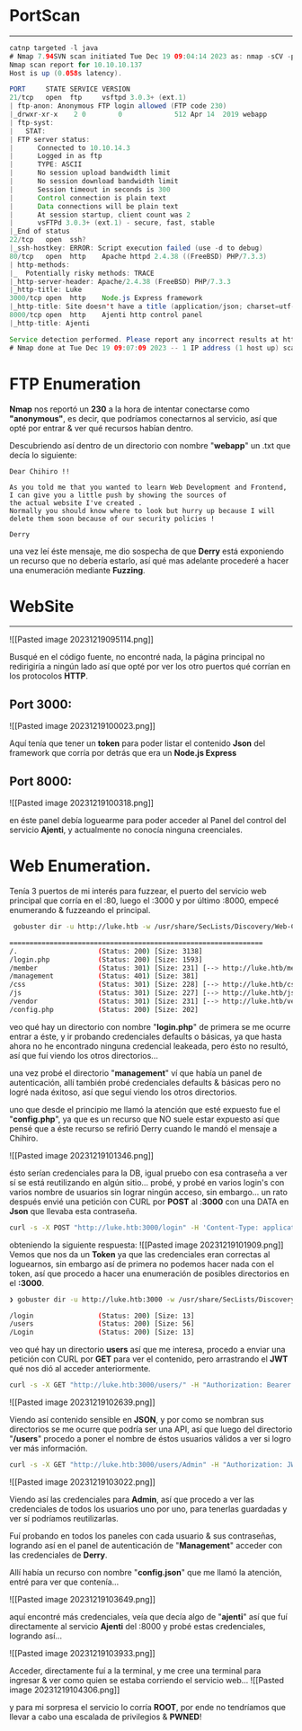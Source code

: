

# PortScan
___

```java
catnp targeted -l java
# Nmap 7.94SVN scan initiated Tue Dec 19 09:04:14 2023 as: nmap -sCV -p21,22,80,3000,8000 -oN targeted 10.10.10.137
Nmap scan report for 10.10.10.137
Host is up (0.058s latency).

PORT     STATE SERVICE VERSION
21/tcp   open  ftp     vsftpd 3.0.3+ (ext.1)
| ftp-anon: Anonymous FTP login allowed (FTP code 230)
|_drwxr-xr-x    2 0        0             512 Apr 14  2019 webapp
| ftp-syst: 
|   STAT: 
| FTP server status:
|      Connected to 10.10.14.3
|      Logged in as ftp
|      TYPE: ASCII
|      No session upload bandwidth limit
|      No session download bandwidth limit
|      Session timeout in seconds is 300
|      Control connection is plain text
|      Data connections will be plain text
|      At session startup, client count was 2
|      vsFTPd 3.0.3+ (ext.1) - secure, fast, stable
|_End of status
22/tcp   open  ssh?
|_ssh-hostkey: ERROR: Script execution failed (use -d to debug)
80/tcp   open  http    Apache httpd 2.4.38 ((FreeBSD) PHP/7.3.3)
| http-methods: 
|_  Potentially risky methods: TRACE
|_http-server-header: Apache/2.4.38 (FreeBSD) PHP/7.3.3
|_http-title: Luke
3000/tcp open  http    Node.js Express framework
|_http-title: Site doesn't have a title (application/json; charset=utf-8).
8000/tcp open  http    Ajenti http control panel
|_http-title: Ajenti

Service detection performed. Please report any incorrect results at https://nmap.org/submit/ .
# Nmap done at Tue Dec 19 09:07:09 2023 -- 1 IP address (1 host up) scanned in 175.67 seconds
```


# FTP Enumeration

**Nmap** nos reportó un **230** a la hora de intentar conectarse como **"anonymous"**, es decir, que podríamos conectarnos al servicio, así que opté por entrar & ver qué recursos habían dentro.

Descubriendo así dentro de un directorio con nombre "**webapp**" un .txt que decía lo siguiente:
```
Dear Chihiro !!

As you told me that you wanted to learn Web Development and Frontend, I can give you a little push by showing the sources of 
the actual website I've created .
Normally you should know where to look but hurry up because I will delete them soon because of our security policies ! 

Derry  
```

una vez leí éste mensaje, me dio sospecha de que **Derry** está exponiendo un recurso que no debería estarlo, así qué mas adelante procederé a hacer una enumeración mediante **Fuzzing**.

# WebSite
___
![[Pasted image 20231219095114.png]]

Busqué en el código fuente, no encontré nada, la página principal no redirigiría a ningún lado así que opté por ver los otro puertos qué corrían en los protocolos **HTTP**.



## Port 3000:
![[Pasted image 20231219100023.png]]

Aquí tenía que tener un **token** para poder listar el contenido **Json** del framework que corría por detrás que era un **Node.js Express**


## Port 8000:
![[Pasted image 20231219100318.png]]

en éste panel debía loguearme para poder acceder al Panel del control del servicio **Ajenti**, y actualmente no conocía ninguna creenciales.

# Web Enumeration.

Tenía 3 puertos de mi interés para fuzzear, el puerto del servicio web principal que corría en el :80, luego el :3000 y por último :8000, empecé enumerando & fuzzeando el principal.

```bash
 gobuster dir -u http://luke.htb -w /usr/share/SecLists/Discovery/Web-Content/directory-list-2.3-medium.txt -t 20 -x php, js, bak, php.bak

===============================================================
/.                    (Status: 200) [Size: 3138]
/login.php            (Status: 200) [Size: 1593]
/member               (Status: 301) [Size: 231] [--> http://luke.htb/member/]
/management           (Status: 401) [Size: 381]
/css                  (Status: 301) [Size: 228] [--> http://luke.htb/css/]
/js                   (Status: 301) [Size: 227] [--> http://luke.htb/js/]
/vendor               (Status: 301) [Size: 231] [--> http://luke.htb/vendor/]
/config.php           (Status: 200) [Size: 202]
```

veo qué hay un directorio con nombre "**login.php**" de primera se me ocurre entrar a éste, y ir probando credenciales defaults o básicas, ya que hasta ahora no he encontrado ninguna credencial leakeada, pero ésto no resultó, así que fuí viendo los otros directorios...

una vez probé el directorio "**management**" ví que había un panel de autenticación, allí también probé credenciales defaults & básicas pero no logré nada éxitoso, así que seguí viendo los otros directorios.

uno que desde el principio me llamó la atención que esté expuesto fue el "**config.php**", ya que es un recurso que NO suele estar expuesto así que pensé que a éste recurso se refirió Derry cuando le mandó el mensaje a Chihiro.

![[Pasted image 20231219101346.png]]

ésto serían credenciales para la DB, igual pruebo con esa contraseña a ver sí se está reutilizando en algún sitio... probé, y probé en varios login's con varios nombre de usuarios sin lograr ningún acceso, sin embargo... un rato después envié una petición con CURL por **POST** al :**3000** con una DATA en **Json** que llevaba esta contraseña.
```bash
curl -s -X POST "http://luke.htb:3000/login" -H 'Content-Type: application/json' -d '{"username": "admin", "password": "Zk6heYCyv6ZE9Xcg" }'
```

obteniendo la siguiente respuesta:
![[Pasted image 20231219101909.png]]
Vemos que nos da un **Token** ya que las credenciales eran correctas al loguearnos, sin embargo así de primera no podemos hacer nada con el token, así que procedo a hacer una enumeración de posibles directorios en el **:3000**.

```bash
❯ gobuster dir -u http://luke.htb:3000 -w /usr/share/SecLists/Discovery/Web-Content/directory-list-2.3-medium.txt -t 20

/login                (Status: 200) [Size: 13]
/users                (Status: 200) [Size: 56]
/Login                (Status: 200) [Size: 13]

```

veo qué hay un directorio **users** así que me interesa, procedo a enviar una petición con CURL por **GET** para ver el contenido, pero arrastrando el **JWT** qué nos dió al acceder anteriormente.

```bash
curl -s -X GET "http://luke.htb:3000/users/" -H "Authorization: Bearer JWT_HERE"
```

![[Pasted image 20231219102639.png]]

Viendo así contenido sensible en **JSON**, y por como se nombran sus directorios se me ocurre que podría ser una API, así que luego del directorio "**/users**" procedo a poner el nombre de éstos usuarios válidos a ver si logro ver más información.

```bash
curl -s -X GET "http://luke.htb:3000/users/Admin" -H "Authorization: JWT_HERE"
```

![[Pasted image 20231219103022.png]]

Viendo así las credenciales para **Admin**, así que procedo a ver las credenciales de todos los usuarios uno por uno, para tenerlas guardadas y ver sí podríamos reutilizarlas.

Fuí probando en todos los paneles con cada usuario & sus contraseñas, logrando así en el panel de autenticación de "**Management**" acceder con las credenciales de **Derry**.

Allí había un recurso con nombre "**config.json**" que me llamó la atención, entré para ver que contenía...

![[Pasted image 20231219103649.png]]

aquí encontré más credenciales, veía que decía algo de "**ajenti**" así que fuí directamente al servicio **Ajenti** del :8000 y probé estas credenciales, logrando así...

![[Pasted image 20231219103933.png]]

Acceder, directamente fuí a la terminal, y me cree una terminal para ingresar & ver como quien se estaba corriendo el servicio web... 
![[Pasted image 20231219104306.png]]

y para mi sorpresa el servicio lo corría **ROOT**, por ende no tendríamos que llevar a cabo una escalada de privilegios & **PWNED**!

